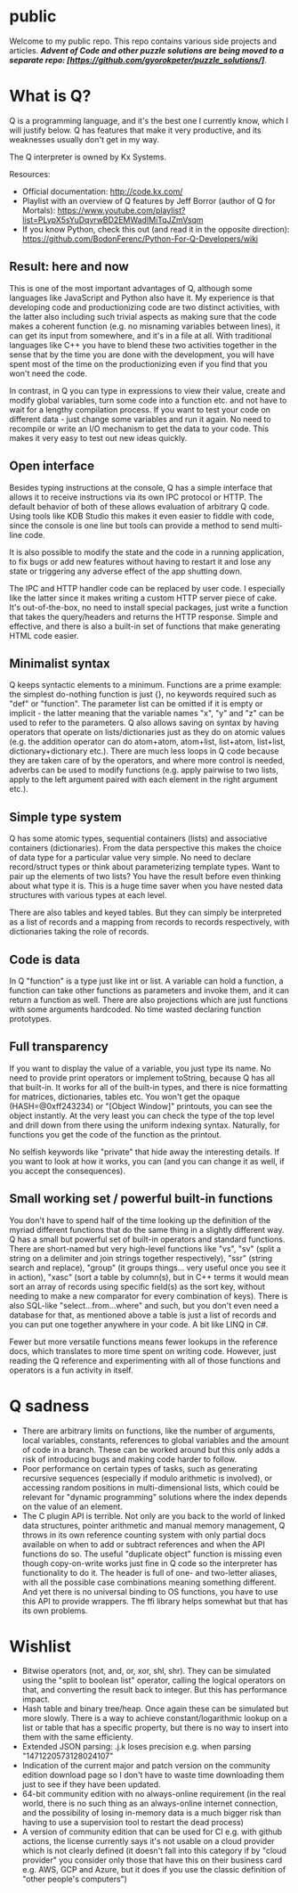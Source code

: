 # public
Welcome to my public repo. This repo contains various side projects and articles. ***Advent of Code and other puzzle solutions are being moved to a separate repo: [https://github.com/gyorokpeter/puzzle_solutions/]***.

# What is Q?

Q is a programming language, and it's the best one I currently know, which I will justify below. Q has features that make it very productive, and its weaknesses usually don't get in my way.

The Q interpreter is owned by Kx Systems.

Resources:

* Official documentation: http://code.kx.com/
* Playlist with an overview of Q features by Jeff Borror (author of Q for Mortals): https://www.youtube.com/playlist?list=PLypX5sYuDqvrwBD2EMWadIMiTqJZmVsqm
* If you know Python, check this out (and read it in the opposite direction): https://github.com/BodonFerenc/Python-For-Q-Developers/wiki

## Result: here and now

This is one of the most important advantages of Q, although some languages like JavaScript and Python also have it. My experience is that developing code and productionizing code are two distinct activities, with the latter also including such trivial aspects as making sure that the code makes a coherent function (e.g. no misnaming variables between lines), it can get its input from somewhere, and it's in a file at all. With traditional languages like C++ you have to blend these two activities together in the sense that by the time you are done with the development, you will have spent most of the time on the productionizing even if you find that you won't need the code.

In contrast, in Q you can type in expressions to view their value, create and modify global variables, turn some code into a function etc. and not have to wait for a lengthy compilation process. If you want to test your code on different data - just change some variables and run it again. No need to recompile or write an I/O mechanism to get the data to your code. This makes it very easy to test out new ideas quickly.

## Open interface
Besides typing instructions at the console, Q has a simple interface that allows it to receive instructions via its own IPC protocol or HTTP. The default behavior of both of these allows evaluation of arbitrary Q code. Using tools like KDB Studio this makes it even easier to fiddle with code, since the console is one line but tools can provide a method to send multi-line code.

It is also possible to modify the state and the code in a running application, to fix bugs or add new features without having to restart it and lose any state or triggering any adverse effect of the app shutting down.

The IPC and HTTP handler code can be replaced by user code. I especially like the latter since it makes writing a custom HTTP server piece of cake. It's out-of-the-box, no need to install special packages, just write a function that takes the query/headers and returns the HTTP response. Simple and effective, and there is also a built-in set of functions that make generating HTML code easier.

## Minimalist syntax
Q keeps syntactic elements to a minimum. Functions are a prime example: the simplest do-nothing function is just {}, no keywords required such as "def" or "function". The parameter list can be omitted if it is empty or implicit - the latter meaning that the variable names "x", "y" and "z" can be used to refer to the parameters. Q also allows saving on syntax by having operators that operate on lists/dictionaries just as they do on atomic values (e.g. the addition operator can do atom+atom, atom+list, list+atom, list+list, dictionary+dictionary etc.). There are much less loops in Q code because they are taken care of by the operators, and where more control is needed, adverbs can be used to modify functions (e.g. apply pairwise to two lists, apply to the left argument paired with each element in the right argument etc.).

## Simple type system
Q has some atomic types, sequential containers (lists) and associative containers (dictionaries). From the data perspective this makes the choice of data type for a particular value very simple. No need to declare record/struct types or think about parameterizing template types. Want to pair up the elements of two lists? You have the result before even thinking about what type it is. This is a huge time saver when you have nested data structures with various types at each level.

There are also tables and keyed tables. But they can simply be interpreted as a list of records and a mapping from records to records respectively, with dictionaries taking the role of records.

## Code is data
In Q "function" is a type just like int or list. A variable can hold a function, a function can take other functions as parameters and invoke them, and it can return a function as well. There are also projections which are just functions with some arguments hardcoded. No time wasted declaring function prototypes.

## Full transparency
If you want to display the value of a variable, you just type its name. No need to provide print operators or implement toString, because Q has all that built-in. It works for all of the built-in types, and there is nice formatting for matrices, dictionaries, tables etc. You won't get the opaque (HASH=@0xff243234) or "[Object Window]" printouts, you can see the object instantly. At the very least you can check the type of the top level and drill down from there using the uniform indexing syntax. Naturally, for functions you get the code of the function as the printout.

No selfish keywords like "private" that hide away the interesting details. If you want to look at how it works, you can (and you can change it as well, if you accept the consequences).

## Small working set / powerful built-in functions
You don't have to spend half of the time looking up the definition of the myriad different functions that do the same thing in a slightly different way. Q has a small but powerful set of built-in operators and standard functions. There are short-named but very high-level functions like "vs", "sv" (split a string on a delimiter and join strings together respectively), "ssr" (string search and replace), "group" (it groups things... very useful once you see it in action), "xasc" (sort a table by column(s), but in C++ terms it would mean sort an array of records using specific field(s) as the sort key, without needing to make a new comparator for every combination of keys). There is also SQL-like "select...from...where" and such, but you don't even need a database for that, as mentioned above a table is just a list of records and you can put one together anywhere in your code. A bit like LINQ in C#.

Fewer but more versatile functions means fewer lookups in the reference docs, which translates to more time spent on writing code. However, just reading the Q reference and experimenting with all of those functions and operators is a fun activity in itself.

# Q sadness
* There are arbitrary limits on functions, like the number of arguments, local variables, constants, references to global variables and the amount of code in a branch. These can be worked around but this only adds a risk of introducing bugs and making code harder to follow.
* Poor performance on certain types of tasks, such as generating recursive sequences (especially if modulo arithmetic is involved), or accessing random positions in multi-dimensional lists, which could be relevant for "dynamic programming" solutions where the index depends on the value of an element.
* The C plugin API is terrible. Not only are you back to the world of linked data structures, pointer arithmetic and manual memory management, Q throws in its own reference counting system with only partial docs available on when to add or subtract references and when the API functions do so. The useful "duplicate object" function is missing even though copy-on-write works just fine in Q code so the interpreter has functionality to do it. The header is full of one- and two-letter aliases, with all the possible case combinations meaning something different. And yet there is no universal binding to OS functions, you have to use this API to provide wrappers. The ffi library helps somewhat but that has its own problems.

# Wishlist
* Bitwise operators (not, and, or, xor, shl, shr). They can be simulated using the "split to boolean list" operator, calling the logical operators on that, and converting the result back to integer. But this has performance impact.
* Hash table and binary tree/heap. Once again these can be simulated but more slowly. There is a way to achieve constant/logarithmic lookup on a list or table that has a specific property, but there is no way to insert into them with the same efficienty.
* Extended JSON parsing: .j.k loses precision e.g. when parsing "1471220573128024107"
* Indication of the current major and patch version on the community edition download page so I don't have to waste time downloading them just to see if they have been updated.
* 64-bit community edition with no always-online requirement (in the real world, there is no such thing as an always-online internet connection, and the possibility of losing in-memory data is a much bigger risk than having to use a supervision tool to restart the dead process)
* A version of community edition that can be used for CI e.g. with github actions, the license currently says it's not usable on a cloud provider which is not clearly defined (it doesn't fall into this category if by "cloud provider" you consider only those that have this on their business card e.g. AWS, GCP and Azure, but it does if you use the classic definition of "other people's computers")
